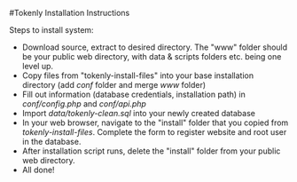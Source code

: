 #Tokenly Installation Instructions

Steps to install system:

* Download source, extract to desired directory. The "www" folder should be your public web directory, with data & scripts folders etc. being one level up.
* Copy files from "tokenly-install-files" into your base installation directory (add *conf* folder and merge *www* folder)
* Fill out information (database credentials, installation path) in *conf/config.php* and *conf/api.php*
* Import *data/tokenly-clean.sql* into your newly created database
* In your web browser, navigate to the "install" folder that you copied from *tokenly-install-files*. Complete the form to register website and root user in the database.
* After installation script runs, delete the "install" folder from your public web directory.
* All done!



